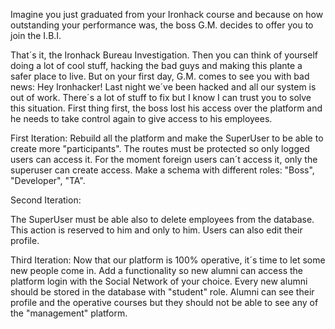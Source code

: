 Imagine you just graduated from your Ironhack course and because on how outstanding your performance was,
the boss G.M. decides to offer you to join the I.B.I.

That´s it, the Ironhack Bureau Investigation. Then you can think of yourself doing a lot of cool stuff, hacking the bad guys and making this plante a safer place to live. But on your first day, G.M. comes to see you with bad news: Hey Ironhacker! Last night we´ve been hacked and all our system is out of work. There´s a lot of stuff to fix but I know I can trust you to solve this situation.
First thing first, the boss lost his access over the platform and he needs to take control again to give access to his employees.

First Iteration:
  Rebuild all the platform and make the SuperUser to be able to create more "participants". The routes must be protected so only logged users can access it. For the moment foreign users can´t access it, only the superuser can create access.
  Make a schema with different roles: "Boss", "Developer", "TA".

Second Iteration:

  The SuperUser must be able also to delete employees from the database. This action is reserved to him and only to him. Users can also edit their profile.

  Third Iteration:
    Now that our platform is 100% operative, it´s time to let some new people come in.
    Add a functionality so new alumni can access the platform login with the Social Network of your choice. Every new alumni should be stored in the database with "student" role.
    Alumni can see their profile and the operative courses but they should not be able to see any of the "management" platform.
